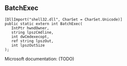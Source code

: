 ## BatchExec

```
[DllImport("shell32.dll", CharSet = CharSet.Unicode)]
public static extern int BatchExec(
   IntPtr hwndOwner,
   string lpszCmdline,
   int dwCmdexecopt,
   ref string lpszOut,
   int lpszOutSize
);
```

Microsoft documentation: (TODO)
